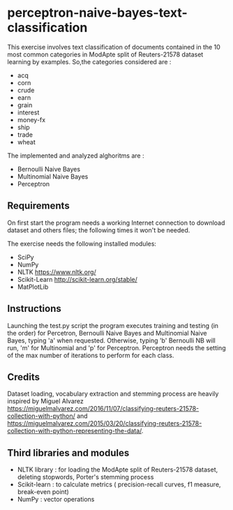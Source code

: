 # perceptron-naive-bayes-text-classification

This exercise involves text classification of documents contained in the 10 most common categories in ModApte split of Reuters-21578 dataset learning by examples. 
So,the categories considered are :
* acq
* corn
* crude
* earn
* grain
* interest
* money-fx
* ship
* trade
* wheat

The implemented and analyzed alghoritms are  :
* Bernoulli Naive Bayes
* Multinomial Naive Bayes
* Perceptron


## Requirements

On first start the program needs a working Internet connection to download dataset and others files; the following times it won't be needed.

The exercise needs the following installed modules:
* SciPy
* NumPy
* NLTK    https://www.nltk.org/
* Scikit-Learn http://scikit-learn.org/stable/
* MatPlotLib

## Instructions
Launching the test.py script the program executes training and testing (in the order) for Percetron, Bernoulli Naive Bayes and Multinomial Naive Bayes, typing 'a' when requested. Otherwise, typing 'b' Bernoulli NB will run, 'm' for Multinomial and 'p' for Perceptron. Perceptron needs the setting of the max number of iterations to perform for each class.

## Credits

Dataset loading, vocabulary extraction and stemming process are heavily inspired by Miguel Alvarez https://miguelmalvarez.com/2016/11/07/classifying-reuters-21578-collection-with-python/ and https://miguelmalvarez.com/2015/03/20/classifying-reuters-21578-collection-with-python-representing-the-data/.

## Third libraries and modules

* NLTK library : for loading the ModApte split of Reuters-21578 dataset, deleting stopwords, Porter's stemming process
* Scikit-learn : to calculate metrics ( precision-recall curves, f1 measure, break-even point)
* NumPy : vector operations 
